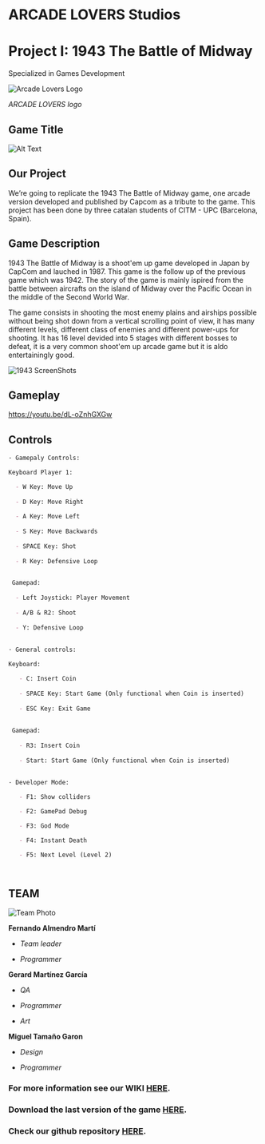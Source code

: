 # ARCADE LOVERS Studios 
# Project I: 1943 The Battle of Midway

Specialized in Games Development 

![Arcade Lovers Logo](https://user-images.githubusercontent.com/73245381/110156431-3d0b4c00-7de7-11eb-927a-4c323ad0876d.png)

_ARCADE LOVERS logo_
## Game Title
![Alt Text](https://upload.wikimedia.org/wikipedia/commons/thumb/0/02/1943_The_Battle_of_Midway_Logo.svg/1200px-1943_The_Battle_of_Midway_Logo.svg.png)

## Our Project
We’re going to replicate the 1943 The Battle of Midway game, one arcade version developed and published by Capcom as a tribute to the game. This project has been done by three catalan students of CITM - UPC (Barcelona, Spain).

## Game Description
1943 The Battle of Midway is a shoot'em up game developed in Japan by CapCom and lauched in 1987. This game is the follow up of the previous game which was 1942. The story of the game is mainly ispired from the battle between aircrafts on the island of Midway over the Pacific Ocean in the middle of the Second World War.

The game consists in shooting the most enemy plains and airships possible without being shot down from a vertical scrolling point of view, it has many different levels, different class of enemies and different power-ups for shooting. It has 16 level devided into 5 stages with different bosses to defeat, it is a very common shoot'em up arcade game but it is aldo entertainingly good.

![1943 ScreenShots](https://user-images.githubusercontent.com/73245381/110165533-5a461780-7df3-11eb-9fde-0209e598614d.gif)

## Gameplay

https://youtu.be/dL-oZnhGXGw

## Controls
```markdown
· Gamepaly Controls:

Keyboard Player 1:

  - W Key: Move Up
 
  - D Key: Move Right
 
  - A Key: Move Left
 
  - S Key: Move Backwards
 
  - SPACE Key: Shot
 
  - R Key: Defensive Loop

 
 Gamepad:
 
  - Left Joystick: Player Movement
 
  - A/B & R2: Shoot
 
  - Y: Defensive Loop
 
 
· General controls:

Keyboard: 

   - C: Insert Coin
 
   - SPACE Key: Start Game (Only functional when Coin is inserted)
 
   - ESC Key: Exit Game
 
 
 Gamepad:
 
   - R3: Insert Coin
 
   - Start: Start Game (Only functional when Coin is inserted)
 
 
· Developer Mode:

   - F1: Show colliders

   - F2: GamePad Debug

   - F3: God Mode

   - F4: Instant Death

   - F5: Next Level (Level 2)




 ```
 
## TEAM
![Team Photo](https://user-images.githubusercontent.com/73245381/110169063-6a142a80-7df8-11eb-9433-5459cbe2f028.png)

**Fernando Almendro Martí** 

  * *Team leader*

  * *Programmer*

**Gerard Martínez García**
  * *QA* 

  * *Programmer*

  * *Art*

**Miguel Tamaño Garon**

  * *Design* 

  * *Programmer*


 


### For more information see our WIKI [HERE](https://github.com/FernaToty/ArcadeLovers/wiki).
### Download the last version of the game [HERE](https://github.com/FernaToty/ArcadeLovers/releases).
### Check our github repository [HERE](https://github.com/FernaToty/ArcadeLovers).



